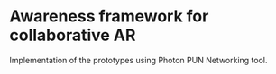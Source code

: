 # Awareness framework for collaborative AR
Implementation of the prototypes using Photon PUN Networking tool.
